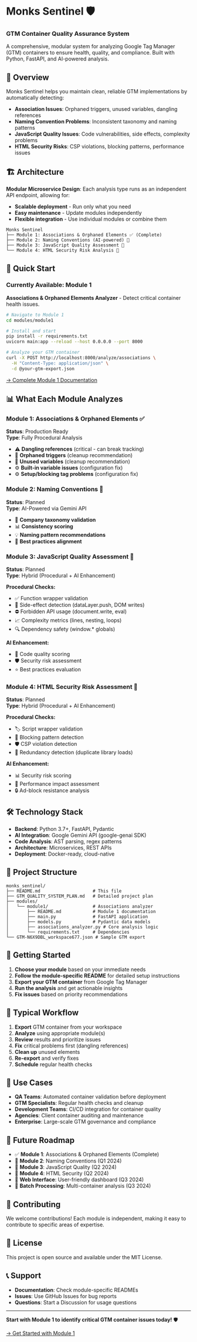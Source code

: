 # Monks Sentinel 🛡️
### GTM Container Quality Assurance System

A comprehensive, modular system for analyzing Google Tag Manager (GTM) containers to ensure health, quality, and compliance. Built with Python, FastAPI, and AI-powered analysis.

## 🎯 Overview

Monks Sentinel helps you maintain clean, reliable GTM implementations by automatically detecting:

- **Association Issues**: Orphaned triggers, unused variables, dangling references
- **Naming Convention Problems**: Inconsistent taxonomy and naming patterns
- **JavaScript Quality Issues**: Code vulnerabilities, side effects, complexity problems
- **HTML Security Risks**: CSP violations, blocking patterns, performance issues

## 🏗️ Architecture

**Modular Microservice Design**: Each analysis type runs as an independent API endpoint, allowing for:
- **Scalable deployment** - Run only what you need
- **Easy maintenance** - Update modules independently  
- **Flexible integration** - Use individual modules or combine them

```
Monks Sentinel
├── Module 1: Associations & Orphaned Elements ✅ (Complete)
├── Module 2: Naming Conventions (AI-powered) 🚧
├── Module 3: JavaScript Quality Assessment 🚧  
└── Module 4: HTML Security Risk Analysis 🚧
```

## 🚀 Quick Start

### Currently Available: Module 1

**Associations & Orphaned Elements Analyzer** - Detect critical container health issues.

```bash
# Navigate to Module 1
cd modules/module1

# Install and start
pip install -r requirements.txt
uvicorn main:app --reload --host 0.0.0.0 --port 8000

# Analyze your GTM container
curl -X POST http://localhost:8000/analyze/associations \
  -H "Content-Type: application/json" \
  -d @your-gtm-export.json
```

[→ Complete Module 1 Documentation](modules/module1/README.md)

## 📊 What Each Module Analyzes

### Module 1: Associations & Orphaned Elements ✅
**Status**: Production Ready  
**Type**: Fully Procedural Analysis

- ⚠️ **Dangling references** (critical - can break tracking)
- 🧹 **Orphaned triggers** (cleanup recommendation)
- 🧹 **Unused variables** (cleanup recommendation)  
- ⚙️ **Built-in variable issues** (configuration fix)
- ⚙️ **Setup/blocking tag problems** (configuration fix)

### Module 2: Naming Conventions 🚧
**Status**: Planned  
**Type**: AI-Powered via Gemini API

- 🤖 **Company taxonomy validation**
- 📊 **Consistency scoring**
- 💡 **Naming pattern recommendations**
- 🎯 **Best practices alignment**

### Module 3: JavaScript Quality Assessment 🚧
**Status**: Planned  
**Type**: Hybrid (Procedural + AI Enhancement)

**Procedural Checks:**
- ✅ Function wrapper validation
- 🚫 Side-effect detection (dataLayer.push, DOM writes)
- ⛔ Forbidden API usage (document.write, eval)
- 📈 Complexity metrics (lines, nesting, loops)
- 🔍 Dependency safety (window.* globals)

**AI Enhancement:**
- 🎯 Code quality scoring
- 🛡️ Security risk assessment  
- ⭐ Best practices evaluation

### Module 4: HTML Security Risk Assessment 🚧
**Status**: Planned  
**Type**: Hybrid (Procedural + AI Enhancement)

**Procedural Checks:**
- 🏷️ Script wrapper validation
- 🚫 Blocking pattern detection
- 🛡️ CSP violation detection  
- 🔄 Redundancy detection (duplicate library loads)

**AI Enhancement:**
- 📊 Security risk scoring
- 🚀 Performance impact assessment
- 🔒 Ad-block resistance analysis

## 🛠️ Technology Stack

- **Backend**: Python 3.7+, FastAPI, Pydantic
- **AI Integration**: Google Gemini API (google-genai SDK)
- **Code Analysis**: AST parsing, regex patterns
- **Architecture**: Microservices, REST APIs
- **Deployment**: Docker-ready, cloud-native

## 📁 Project Structure

```
monks_sentinel/
├── README.md                    # This file
├── GTM_QUALITY_SYSTEM_PLAN.md   # Detailed project plan
├── modules/
│   └── module1/                 # Associations analyzer
│       ├── README.md            # Module 1 documentation
│       ├── main.py              # FastAPI application
│       ├── models.py            # Pydantic data models
│       ├── associations_analyzer.py # Core analysis logic
│       └── requirements.txt     # Dependencies
└── GTM-N6X9DBL_workspace677.json # Sample GTM export
```

## 🚦 Getting Started

1. **Choose your module** based on your immediate needs
2. **Follow the module-specific README** for detailed setup instructions
3. **Export your GTM container** from Google Tag Manager
4. **Run the analysis** and get actionable insights
5. **Fix issues** based on priority recommendations

## 🔄 Typical Workflow

1. **Export** GTM container from your workspace
2. **Analyze** using appropriate module(s)
3. **Review** results and prioritize issues
4. **Fix** critical problems first (dangling references)
5. **Clean up** unused elements
6. **Re-export** and verify fixes
7. **Schedule** regular health checks

## 🎯 Use Cases

- **QA Teams**: Automated container validation before deployment
- **GTM Specialists**: Regular health checks and cleanup
- **Development Teams**: CI/CD integration for container quality
- **Agencies**: Client container auditing and maintenance
- **Enterprise**: Large-scale GTM governance and compliance

## 🚀 Future Roadmap

- ✅ **Module 1**: Associations & Orphaned Elements (Complete)
- 🚧 **Module 2**: Naming Conventions (Q1 2024)
- 🚧 **Module 3**: JavaScript Quality (Q2 2024)
- 🚧 **Module 4**: HTML Security (Q2 2024)
- 🔮 **Web Interface**: User-friendly dashboard (Q3 2024)
- 🔮 **Batch Processing**: Multi-container analysis (Q3 2024)

## 🤝 Contributing

We welcome contributions! Each module is independent, making it easy to contribute to specific areas of expertise.

## 📄 License

This project is open source and available under the MIT License.

## 📞 Support

- **Documentation**: Check module-specific READMEs
- **Issues**: Use GitHub Issues for bug reports
- **Questions**: Start a Discussion for usage questions

---

**Start with Module 1 to identify critical GTM container issues today!** 🛡️

[→ Get Started with Module 1](modules/module1/README.md)